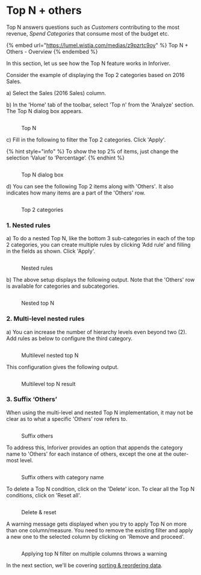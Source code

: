 # Top N + others

Top N answers questions such as _Customers_ contributing to the most revenue, _Spend Categories_ that consume most of the budget etc.&#x20;

{% embed url="https://lumel.wistia.com/medias/z9pzrtc9oy" %}
Top N + Others - Overview
{% endembed %}

In this section, let us see how the Top N feature works in Inforiver.&#x20;

Consider the example of displaying the Top 2 categories based on 2016 Sales.

a) Select the Sales (2016 Sales) column.

b) In the 'Home' tab of the toolbar, select 'Top n' from the 'Analyze' section. The Top N dialog box appears.

<figure><img src="../../../.gitbook/assets/Top n (1).png" alt=""><figcaption><p>Top N</p></figcaption></figure>

c) Fill in the following to filter the Top 2 categories. Click 'Apply'.

{% hint style="info" %}
To show the top 2% of items, just change the selection ‘Value’ to ‘Percentage’.
{% endhint %}

<figure><img src="../../../.gitbook/assets/Top N dialog box.png" alt=""><figcaption><p>Top N dialog box</p></figcaption></figure>

d) You can see the following Top 2 items along with 'Others'_._ It also indicates how many items are a part of the 'Others' row.

<figure><img src="../../../.gitbook/assets/Top 2 subcategories.png" alt=""><figcaption><p>Top 2 categories</p></figcaption></figure>

### 1. Nested rules

a) To do a nested Top N, like the bottom 3 sub-categories in each of the top 2 categories, you can create multiple rules by clicking ‘Add rule’ and filling in the fields as shown. Click 'Apply'.

<figure><img src="../../../.gitbook/assets/Add rule (2).png" alt=""><figcaption><p>Nested rules</p></figcaption></figure>

b) The above setup displays the following output. Note that the 'Others' row is available for categories and subcategories.

<figure><img src="../../../.gitbook/assets/Nested Top N.png" alt=""><figcaption><p>Nested top N</p></figcaption></figure>

### 2. Multi-level nested rules

a) You can increase the number of hierarchy levels even beyond two (2). Add rules as below to configure the third category.

<figure><img src="../../../.gitbook/assets/Multilevel nested top n.png" alt=""><figcaption><p>Multilevel nested top N</p></figcaption></figure>

This configuration gives the following output.&#x20;

<figure><img src="../../../.gitbook/assets/Multilevel top N result.png" alt=""><figcaption><p>Multilevel top N result</p></figcaption></figure>

### 3. Suffix ‘Others’

When using the multi-level and nested Top N implementation, it may not be clear as to what a specific 'Others' row refers to.

<figure><img src="../../../.gitbook/assets/Others (1).png" alt=""><figcaption><p>Suffix others</p></figcaption></figure>

To address this, Inforiver provides an option that appends the category name to 'Others' for each instance of others, except the one at the outer-most level.

<figure><img src="../../../.gitbook/assets/Suffix with category (1).png" alt=""><figcaption><p>Suffix others with category name</p></figcaption></figure>

To delete a Top N condition, click on the 'Delete' icon. To clear all the Top N conditions, click on 'Reset all'.

<figure><img src="../../../.gitbook/assets/Reset,delete (1).png" alt=""><figcaption><p>Delete &#x26; reset</p></figcaption></figure>

A warning message gets displayed when you try to apply Top N on more than one column/measure. You need to remove the existing filter and apply a new one to the selected column by clicking on 'Remove and proceed'.

<figure><img src="../../../.gitbook/assets/Warning.png" alt=""><figcaption><p>Applying top N filter on multiple columns throws a warning</p></figcaption></figure>

In the next section, we'll be covering [sorting & reordering data](../sort-and-reorder-data.md).

